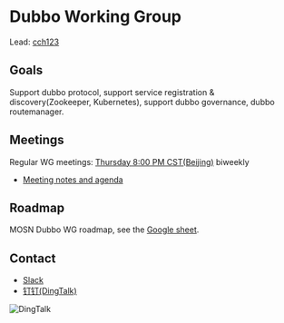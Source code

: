 # Dubbo Working Group

Lead: [cch123](https://github.com/cch123)

## Goals

Support dubbo protocol, support service registration & discovery(Zookeeper, Kubernetes), support dubbo governance, dubbo routemanager.

## Meetings

Regular WG meetings: [Thursday 8:00 PM CST(Beijing)](https://ebay.zoom.com.cn/j/7055076638?pwd=N083cjZ4akRHVU41bU9JNVkrVzcwUT09) biweekly

- [Meeting notes and agenda](https://docs.google.com/document/d/15QV30x6EZ8IybP3I6bORWJEuv-1ijsIXGXhsjKvQxdc/edit?usp=sharing)

## Roadmap

MOSN Dubbo WG roadmap, see the [Google sheet](https://docs.google.com/spreadsheets/d/124xzkgAgOoJ6YfXdPCAEiqMWN4zBa6p2GXFJYL_uf6k/edit?usp=sharing).

## Contact

- [Slack](https://join.slack.com/t/istio/shared_invite/zt-dhww29on-SvP1~DBvtrk3UdjjbO0SGQ)
- [钉钉(DingTalk)](https://qr.dingtalk.com/action/joingroup?code=v1,k1,0rrtHww5CamWineLjoIbYQOPeqkrMp9v4YfwICgFwXQ=&_dt_no_comment=1&origin=11)

![DingTalk](https://gw.alipayobjects.com/mdn/rms_91f3e6/afts/img/A*T-luR5EtBDkAAAAAAAAAAABkARQnAQ)
